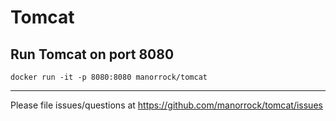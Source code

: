 # Tomcat

## Run Tomcat on port 8080

    docker run -it -p 8080:8080 manorrock/tomcat

---
Please file issues/questions at https://github.com/manorrock/tomcat/issues
